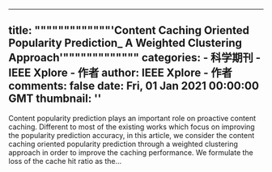 
---
title: """""""""""""'Content Caching Oriented Popularity Prediction_ A Weighted Clustering Approach'"""""""""""""
categories: 
    - 科学期刊
    - IEEE Xplore - 作者
author: IEEE Xplore - 作者
comments: false
date: Fri, 01 Jan 2021 00:00:00 GMT
thumbnail: ''
---

<div>   
Content popularity prediction plays an important role on proactive content caching. Different to most of the existing works which focus on improving the popularity prediction accuracy, in this article, we consider the content caching oriented popularity prediction through a weighted clustering approach in order to improve the caching performance. We formulate the loss of the cache hit ratio as the...  
</div>
            